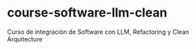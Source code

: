 # course-software-llm-clean
Curso de integración de Software con LLM, Refactoring y Clean Arquitecture
